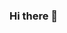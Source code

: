 ### Hi there 👋

<!--
**JulioRXD/JulioRXD** is a ✨ _special_ ✨ repository because its `README.md` (this file) appears on your GitHub profile.

Here are some ideas to get you started:

- 🔭 I’m currently working on ...
No  trabajo soy menor de edad
- 🌱 I’m currently learning ...
Ingles y programacion
- 🤔 I’m looking for help with ...
Con nadie actualmente
- 💬 Ask me about ...
- 📫 How to reach me: 
Por mensaje 
- 😄 Pronouns: ...
No se, no tengo
- ⚡ Fun fact: ...
Dato curioso  mmm no hay
-
